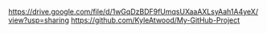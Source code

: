 https://drive.google.com/file/d/1wGqDzBDF9fUmqsUXaaAXLsyAah1A4yeX/view?usp=sharing
https://github.com/KyleAtwood/My-GitHub-Project
